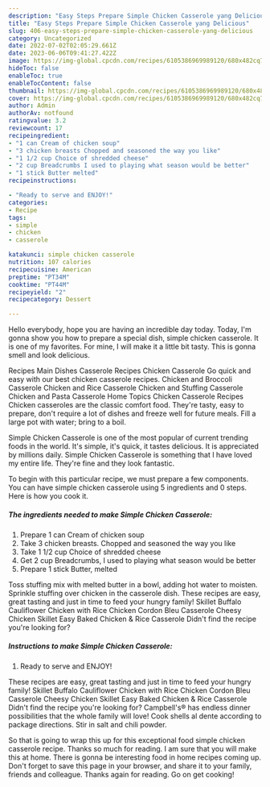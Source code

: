 ```yaml
---
description: "Easy Steps Prepare Simple Chicken Casserole yang Delicious"
title: "Easy Steps Prepare Simple Chicken Casserole yang Delicious"
slug: 406-easy-steps-prepare-simple-chicken-casserole-yang-delicious
category: Uncategorized
date: 2022-07-02T02:05:29.661Z
date: 2023-06-06T09:41:27.422Z
image: https://img-global.cpcdn.com/recipes/6105386969989120/680x482cq70/simple-chicken-casserole-recipe-main-photo.jpg
hideToc: false
enableToc: true
enableTocContent: false
thumbnail: https://img-global.cpcdn.com/recipes/6105386969989120/680x482cq70/simple-chicken-casserole-recipe-main-photo.jpg
cover: https://img-global.cpcdn.com/recipes/6105386969989120/680x482cq70/simple-chicken-casserole-recipe-main-photo.jpg
author: Admin
authorAv: notfound
ratingvalue: 3.2
reviewcount: 17
recipeingredient:
- "1 can Cream of chicken soup"
- "3 chicken breasts Chopped and seasoned the way you like"
- "1 1/2 cup Choice of shredded cheese"
- "2 cup Breadcrumbs I used to playing what season would be better"
- "1 stick Butter melted"
recipeinstructions:

- "Ready to serve and ENJOY!"
categories:
- Recipe
tags:
- simple
- chicken
- casserole

katakunci: simple chicken casserole 
nutrition: 107 calories
recipecuisine: American
preptime: "PT34M"
cooktime: "PT44M"
recipeyield: "2"
recipecategory: Dessert

---
```



Hello everybody, hope you are having an incredible day today. Today, I'm gonna show you how to prepare a special dish, simple chicken casserole. It is one of my favorites. For mine, I will make it a little bit tasty. This is gonna smell and look delicious.

Recipes Main Dishes Casserole Recipes Chicken Casserole Go quick and easy with our best chicken casserole recipes. Chicken and Broccoli Casserole Chicken and Rice Casserole Chicken and Stuffing Casserole Chicken and Pasta Casserole Home Topics Chicken Casserole Recipes Chicken casseroles are the classic comfort food. They&#39;re tasty, easy to prepare, don&#39;t require a lot of dishes and freeze well for future meals. Fill a large pot with water; bring to a boil.

Simple Chicken Casserole is one of the most popular of current trending foods in the world. It's simple, it's quick, it tastes delicious. It is appreciated by millions daily. Simple Chicken Casserole is something that I have loved my entire life. They're fine and they look fantastic.


To begin with this particular recipe, we must prepare a few components. You can have simple chicken casserole using 5 ingredients and 0 steps. Here is how you cook it.

<!--inarticleads1-->

##### The ingredients needed to make Simple Chicken Casserole:

1. Prepare 1 can Cream of chicken soup
1. Take 3 chicken breasts. Chopped and seasoned the way you like
1. Take 1 1/2 cup Choice of shredded cheese
1. Get 2 cup Breadcrumbs, I used to playing what season would be better
1. Prepare 1 stick Butter, melted


Toss stuffing mix with melted butter in a bowl, adding hot water to moisten. Sprinkle stuffing over chicken in the casserole dish. These recipes are easy, great tasting and just in time to feed your hungry family! Skillet Buffalo Cauliflower Chicken with Rice Chicken Cordon Bleu Casserole Cheesy Chicken Skillet Easy Baked Chicken &amp; Rice Casserole Didn&#39;t find the recipe you&#39;re looking for? 

<!--inarticleads2-->

##### Instructions to make Simple Chicken Casserole:


1. Ready to serve and ENJOY!

These recipes are easy, great tasting and just in time to feed your hungry family! Skillet Buffalo Cauliflower Chicken with Rice Chicken Cordon Bleu Casserole Cheesy Chicken Skillet Easy Baked Chicken &amp; Rice Casserole Didn&#39;t find the recipe you&#39;re looking for? Campbell&#39;s® has endless dinner possibilities that the whole family will love! Cook shells al dente according to package directions. Stir in salt and chili powder. 

So that is going to wrap this up for this exceptional food simple chicken casserole recipe. Thanks so much for reading. I am sure that you will make this at home. There is gonna be interesting food in home recipes coming up. Don't forget to save this page in your browser, and share it to your family, friends and colleague. Thanks again for reading. Go on get cooking!
